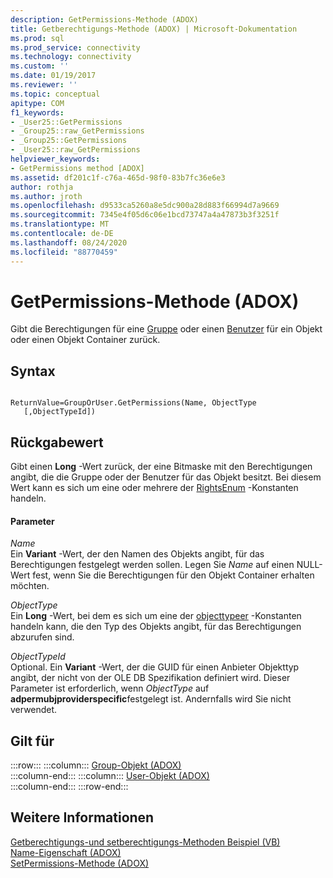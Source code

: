 ```yaml
---
description: GetPermissions-Methode (ADOX)
title: Getberechtigungs-Methode (ADOX) | Microsoft-Dokumentation
ms.prod: sql
ms.prod_service: connectivity
ms.technology: connectivity
ms.custom: ''
ms.date: 01/19/2017
ms.reviewer: ''
ms.topic: conceptual
apitype: COM
f1_keywords:
- _User25::GetPermissions
- _Group25::raw_GetPermissions
- _Group25::GetPermissions
- _User25::raw_GetPermissions
helpviewer_keywords:
- GetPermissions method [ADOX]
ms.assetid: df201c1f-c76a-465d-98f0-83b7fc36e6e3
author: rothja
ms.author: jroth
ms.openlocfilehash: d9533ca5260a8e5dc900a28d883f66994d7a9669
ms.sourcegitcommit: 7345e4f05d6c06e1bcd73747a4a47873b3f3251f
ms.translationtype: MT
ms.contentlocale: de-DE
ms.lasthandoff: 08/24/2020
ms.locfileid: "88770459"
---
```

# <a name="getpermissions-method-adox"></a>GetPermissions-Methode (ADOX)
Gibt die Berechtigungen für eine [Gruppe](./group-object-adox.md) oder einen [Benutzer](./user-object-adox.md) für ein Objekt oder einen Objekt Container zurück.  
  
## <a name="syntax"></a>Syntax  
  
```  
  
ReturnValue=GroupOrUser.GetPermissions(Name, ObjectType    [,ObjectTypeId])  
```  
  
## <a name="return-value"></a>Rückgabewert  
 Gibt einen **Long** -Wert zurück, der eine Bitmaske mit den Berechtigungen angibt, die die Gruppe oder der Benutzer für das Objekt besitzt. Bei diesem Wert kann es sich um eine oder mehrere der [RightsEnum](./rightsenum.md) -Konstanten handeln.  
  
#### <a name="parameters"></a>Parameter  
 *Name*  
 Ein **Variant** -Wert, der den Namen des Objekts angibt, für das Berechtigungen festgelegt werden sollen. Legen Sie *Name* auf einen NULL-Wert fest, wenn Sie die Berechtigungen für den Objekt Container erhalten möchten.  
  
 *ObjectType*  
 Ein **Long** -Wert, bei dem es sich um eine der [objecttypeer](./objecttypeenum.md) -Konstanten handeln kann, die den Typ des Objekts angibt, für das Berechtigungen abzurufen sind.  
  
 *ObjectTypeId*  
 Optional. Ein **Variant** -Wert, der die GUID für einen Anbieter Objekttyp angibt, der nicht von der OLE DB Spezifikation definiert wird. Dieser Parameter ist erforderlich, wenn *ObjectType* auf **adpermubjproviderspecific**festgelegt ist. Andernfalls wird Sie nicht verwendet.  
  
## <a name="applies-to"></a>Gilt für  

:::row:::
    :::column:::
        [Group-Objekt (ADOX)](./group-object-adox.md)  
    :::column-end:::
    :::column:::
        [User-Objekt (ADOX)](./user-object-adox.md)  
    :::column-end:::
:::row-end:::

## <a name="see-also"></a>Weitere Informationen  
 [Getberechtigungs-und setberechtigungs-Methoden Beispiel (VB)](./getpermissions-and-setpermissions-methods-example-vb.md)   
 [Name-Eigenschaft (ADOX)](./name-property-adox.md)   
 [SetPermissions-Methode (ADOX)](./setpermissions-method-adox.md)